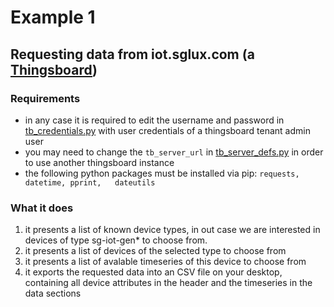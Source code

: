 # Example 1
## Requesting data from iot.sglux.com (a [Thingsboard](https://thingsboard.io/))
### Requirements
* in any case it is required to edit the username and password in [tb_credentials.py](tb_credentials.py) with user credentials of a thingsboard tenant admin user
* you may need to change the `tb_server_url` in [tb_server_defs.py](tb_server_defs.py) in order to use another thingsboard instance 
* the following python packages must be installed via pip: `requests, datetime, pprint,   dateutils`

### What it does
1) it presents a list of known device types, in out case we are interested in devices of type sg-iot-gen* to choose from.
2) it presents a list of devices of the selected type to choose from
3) it presents a list of avalable timeseries of this device to choose from
4) it exports the requested data into an CSV file on your desktop, containing all device attributes in the header and the timeseries in the data sections
